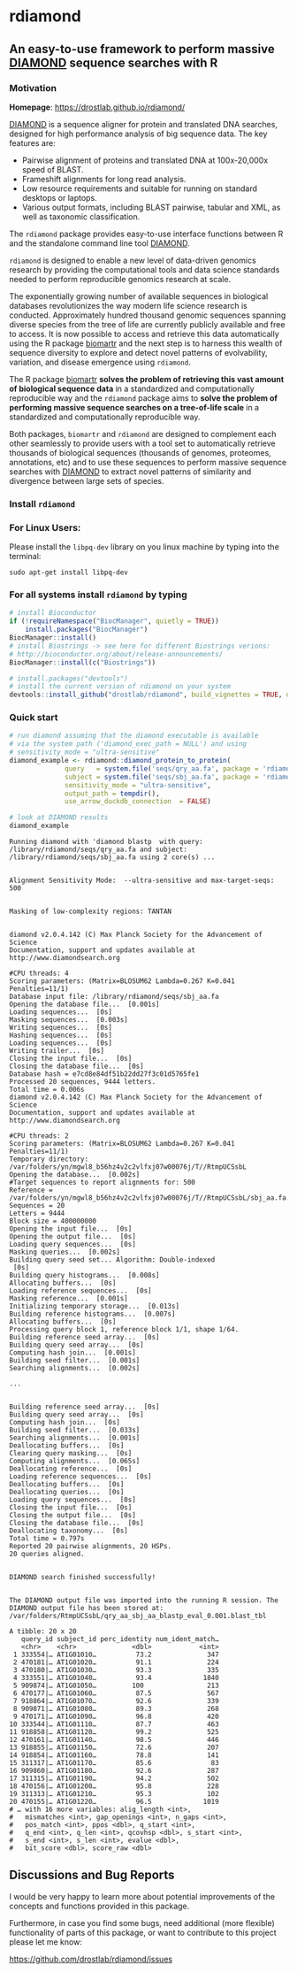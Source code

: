# rdiamond

## An easy-to-use framework to perform massive [DIAMOND](http://www.diamondsearch.org/index.php) sequence searches with R

### Motivation 

__Homepage__: https://drostlab.github.io/rdiamond/ 

[DIAMOND](http://www.diamondsearch.org/index.php) is a sequence aligner for protein and translated DNA searches, designed for high performance analysis of big sequence data. The key features are:

- Pairwise alignment of proteins and translated DNA at 100x-20,000x speed of BLAST.
- Frameshift alignments for long read analysis.
- Low resource requirements and suitable for running on standard desktops or laptops.
- Various output formats, including BLAST pairwise, tabular and XML, as well as taxonomic classification.

The `rdiamond` package provides easy-to-use interface functions between R and the standalone command line tool [DIAMOND](http://www.diamondsearch.org/index.php). 

`rdiamond` is designed to enable a new level of data-driven genomics
research by providing the computational tools and data science standards needed
to perform reproducible genomics research at scale.

The exponentially growing number of available sequences in biological databases
revolutionizes the way modern life science research is conducted. Approximately
hundred thousand genomic sequences spanning diverse species from the tree of life
are currently publicly available and free to access. It is now possible to
access and retrieve this data automatically using the R package [biomartr](https://github.com/ropensci/biomartr)
and the next step is to harness this wealth of sequence diversity to explore
and detect novel patterns of evolvability, variation, and disease emergence using `rdiamond`.

The R package [biomartr](https://github.com/ropensci/biomartr)
__solves the problem of retrieving this vast amount of biological sequence data__ in a standardized and computationally reproducible way and the `rdiamond` package aims to __solve the problem of performing massive 
sequence searches on a tree-of-life scale__ in a standardized and computationally reproducible way. 

Both packages, `biomartr` and `rdiamond` are designed to complement
each other seamlessly to provide users with a tool set to automatically
retrieve thousands of biological sequences (thousands of genomes, proteomes, annotations, etc)
and to use these sequences to perform massive sequence searches with [DIAMOND](http://www.diamondsearch.org/index.php) to
extract novel patterns of similarity and divergence between large sets
of species.

### Install `rdiamond`

### For Linux Users:

Please install the `libpq-dev` library on you linux machine by typing into the terminal:

```
sudo apt-get install libpq-dev
```

### For all systems install `rdiamond` by typing

```r
# install Bioconductor
if (!requireNamespace("BiocManager", quietly = TRUE))
    install.packages("BiocManager")
BiocManager::install()
# install Biostrings -> see here for different Biostrings verions:
# http://bioconductor.org/about/release-announcements/
BiocManager::install(c("Biostrings"))

# install.packages("devtools")
# install the current version of rdiamond on your system
devtools::install_github("drostlab/rdiamond", build_vignettes = TRUE, dependencies = TRUE)
```

### Quick start
 
```r
# run diamond assuming that the diamond executable is available
# via the system path ('diamond_exec_path = NULL') and using
# sensitivity_mode = "ultra-sensitive"
diamond_example <- rdiamond::diamond_protein_to_protein(
              query   = system.file('seqs/qry_aa.fa', package = 'rdiamond'),
              subject = system.file('seqs/sbj_aa.fa', package = 'rdiamond'),
              sensitivity_mode = "ultra-sensitive",
              output_path = tempdir(),
              use_arrow_duckdb_connection  = FALSE)

# look at DIAMOND results
diamond_example

```

```
Running diamond with 'diamond blastp  with query: /library/rdiamond/seqs/qry_aa.fa and subject: /library/rdiamond/seqs/sbj_aa.fa using 2 core(s) ...


Alignment Sensitivity Mode:  --ultra-sensitive and max-target-seqs: 500


Masking of low-complexity regions: TANTAN


diamond v2.0.4.142 (C) Max Planck Society for the Advancement of Science
Documentation, support and updates available at http://www.diamondsearch.org

#CPU threads: 4
Scoring parameters: (Matrix=BLOSUM62 Lambda=0.267 K=0.041 Penalties=11/1)
Database input file: /library/rdiamond/seqs/sbj_aa.fa
Opening the database file...  [0.001s]
Loading sequences...  [0s]
Masking sequences...  [0.003s]
Writing sequences...  [0s]
Hashing sequences...  [0s]
Loading sequences...  [0s]
Writing trailer...  [0s]
Closing the input file...  [0s]
Closing the database file...  [0s]
Database hash = e7cd8e84df51b22dd27f3c01d5765fe1
Processed 20 sequences, 9444 letters.
Total time = 0.006s
diamond v2.0.4.142 (C) Max Planck Society for the Advancement of Science
Documentation, support and updates available at http://www.diamondsearch.org

#CPU threads: 2
Scoring parameters: (Matrix=BLOSUM62 Lambda=0.267 K=0.041 Penalties=11/1)
Temporary directory: /var/folders/yn/mgwl8_b56hz4v2c2vlfxj07w00076j/T//RtmpUCSsbL
Opening the database...  [0.002s]
#Target sequences to report alignments for: 500
Reference = /var/folders/yn/mgwl8_b56hz4v2c2vlfxj07w00076j/T//RtmpUCSsbL/sbj_aa.fa.dmnd
Sequences = 20
Letters = 9444
Block size = 400000000
Opening the input file...  [0s]
Opening the output file...  [0s]
Loading query sequences...  [0s]
Masking queries...  [0.002s]
Building query seed set... Algorithm: Double-indexed
 [0s]
Building query histograms...  [0.008s]
Allocating buffers...  [0s]
Loading reference sequences...  [0s]
Masking reference...  [0.001s]
Initializing temporary storage...  [0.013s]
Building reference histograms...  [0.007s]
Allocating buffers...  [0s]
Processing query block 1, reference block 1/1, shape 1/64.
Building reference seed array...  [0s]
Building query seed array...  [0s]
Computing hash join...  [0.001s]
Building seed filter...  [0.001s]
Searching alignments...  [0.002s]

... 


Building reference seed array...  [0s]
Building query seed array...  [0s]
Computing hash join...  [0s]
Building seed filter...  [0.033s]
Searching alignments...  [0.001s]
Deallocating buffers...  [0s]
Clearing query masking...  [0s]
Computing alignments...  [0.065s]
Deallocating reference...  [0s]
Loading reference sequences...  [0s]
Deallocating buffers...  [0s]
Deallocating queries...  [0s]
Loading query sequences...  [0s]
Closing the input file...  [0s]
Closing the output file...  [0s]
Closing the database file...  [0s]
Deallocating taxonomy...  [0s]
Total time = 0.797s
Reported 20 pairwise alignments, 20 HSPs.
20 queries aligned.


DIAMOND search finished successfully! 


The DIAMOND output file was imported into the running R session. The DIAMOND output file has been stored at: /var/folders/RtmpUCSsbL/qry_aa_sbj_aa_blastp_eval_0.001.blast_tbl
```

```
A tibble: 20 x 20
   query_id subject_id perc_identity num_ident_match…
   <chr>    <chr>              <dbl>            <int>
 1 333554|… AT1G01010…          73.2              347
 2 470181|… AT1G01020…          91.1              224
 3 470180|… AT1G01030…          93.3              335
 4 333551|… AT1G01040…          93.4             1840
 5 909874|… AT1G01050…         100                213
 6 470177|… AT1G01060…          87.5              567
 7 918864|… AT1G01070…          92.6              339
 8 909871|… AT1G01080…          89.3              268
 9 470171|… AT1G01090…          96.8              420
10 333544|… AT1G01110…          87.7              463
11 918858|… AT1G01120…          99.2              525
12 470161|… AT1G01140…          98.5              446
13 918855|… AT1G01150…          72.6              207
14 918854|… AT1G01160…          78.8              141
15 311317|… AT1G01170…          85.6               83
16 909860|… AT1G01180…          92.6              287
17 311315|… AT1G01190…          94.2              502
18 470156|… AT1G01200…          95.8              228
19 311313|… AT1G01210…          95.3              102
20 470155|… AT1G01220…          96.5             1019
# … with 16 more variables: alig_length <int>,
#   mismatches <int>, gap_openings <int>, n_gaps <int>,
#   pos_match <int>, ppos <dbl>, q_start <int>,
#   q_end <int>, q_len <int>, qcovhsp <dbl>, s_start <int>,
#   s_end <int>, s_len <int>, evalue <dbl>,
#   bit_score <dbl>, score_raw <dbl>
```


## Discussions and Bug Reports

I would be very happy to learn more about potential improvements of the concepts and functions provided in this package.

Furthermore, in case you find some bugs, need additional (more flexible) functionality of parts of this package, or want to contribute to this project please let me know:

https://github.com/drostlab/rdiamond/issues
